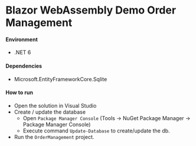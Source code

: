 # Blazor WebAssembly Demo Order Management

#### Environment
- .NET 6

#### Dependencies
- Microsoft.EntityFrameworkCore.Sqlite

#### How to run
- Open the solution in Visual Studio
- Create / update the database
	- Open `Package Manager Console` (Tools -> NuGet Package Manager -> Package Manager Console)
	- Execute command `Update-Database` to create/update the db.
- Run the `OrderManagement` project.